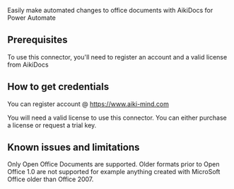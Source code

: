 Easily make automated changes to office documents with AikiDocs for Power Automate

## Prerequisites

To use this connector, you'll need to register an account and a valid license from AikiDocs

## How to get credentials

You can register account @ https://www.aiki-mind.com

You will need a valid license to use this connector.  You can either purchase a license or request a trial key.

## Known issues and limitations

Only Open Office Documents are supported.  Older formats prior to Open Office 1.0 are not supported for example anything created with MicroSoft Office older than Office 2007.